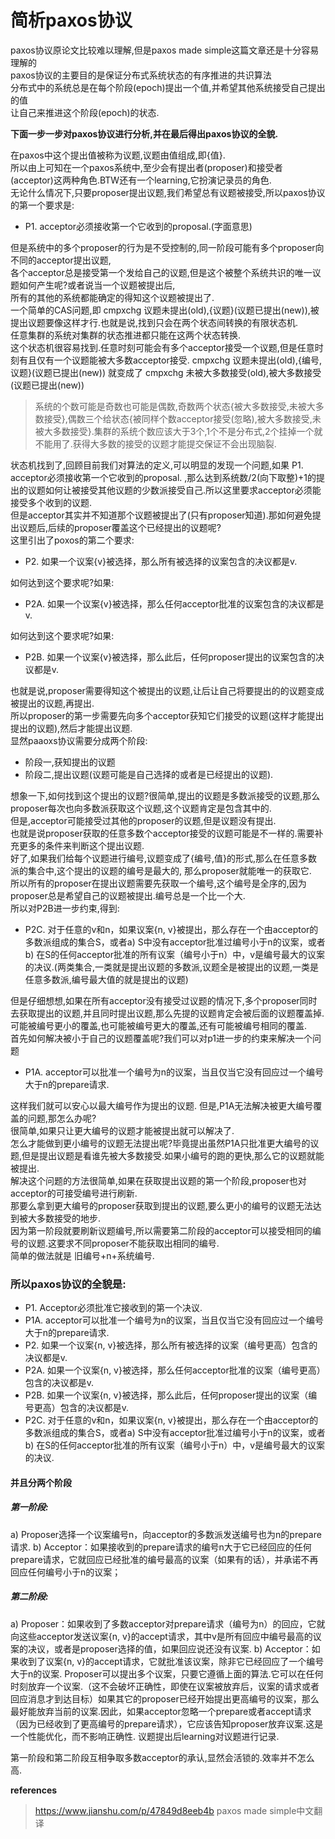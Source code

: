 # 简析paxos协议

paxos协议原论文比较难以理解,但是paxos made simple这篇文章还是十分容易理解的  
paxos协议的主要目的是保证分布式系统状态的有序推进的共识算法  
分布式中的系统总是在每个阶段(epoch)提出一个值,并希望其他系统接受自己提出的值  
让自己来推进这个阶段(epoch)的状态.  

**下面一步一步对paxos协议进行分析,并在最后得出paxos协议的全貌.**

在paxos中这个提出值被称为议题,议题由值组成,即{值}.  
所以由上可知在一个paxos系统中,至少会有提出者(proposer)和接受者(acceptor)这两种角色.BTW还有一个learning,它扮演记录员的角色.  
无论什么情况下,只要proposer提出议题,我们希望总有议题被接受,所以paxos协议的第一个要求是:  
+ P1. acceptor必须接收第一个它收到的proposal.(字面意思)  

但是系统中的多个proposer的行为是不受控制的,同一阶段可能有多个proposer向不同的acceptor提出议题,    
各个acceptor总是接受第一个发给自己的议题,但是这个被整个系统共识的唯一议题如何产生呢?或者说当一个议题被提出后,  
所有的其他的系统都能确定的得知这个议题被提出了.  
一个简单的CAS问题,即 cmpxchg 议题未提出(old),{议题}(议题已提出(new)),被提出议题要像这样才行.也就是说,找到只会在两个状态间转换的有限状态机.  
任意集群的系统对集群的状态推进都只能在这两个状态转换.  
这个状态机很容易找到.任意时刻可能会有多个acceptor接受一个议题,但是任意时刻有且仅有一个议题能被大多数acceptor接受.
cmpxchg 议题未提出(old),{编号,议题}(议题已提出(new)) 就变成了 cmpxchg 未被大多数接受(old),被大多数接受(议题已提出(new))  
>系统的个数可能是奇数也可能是偶数,奇数两个状态{被大多数接受,未被大多数接受},偶数三个给状态{被同样个数acceptor接受(忽略),被大多数接受,未被大多数接受}.集群的系统个数应该大于3个,1个不是分布式,2个挂掉一个就不能用了.获得大多数的接受的议题才能提交保证不会出现脑裂.  

状态机找到了,回顾目前我们对算法的定义,可以明显的发现一个问题,如果 P1. acceptor必须接收第一个它收到的proposal. ,那么达到系统数/2(向下取整)+1的提出的议题如何让被接受其他议题的少数派接受自己.所以这里要求acceptor必须能接受多个收到的议题.  
但是acceptor其实并不知道那个议题被提出了(只有proposer知道).那如何避免提出议题后,后续的proposer覆盖这个已经提出的议题呢?  
这里引出了poxos的第二个要求:  
+ P2. 如果一个议案{v}被选择，那么所有被选择的议案包含的决议都是v.

如何达到这个要求呢?如果:  
+ P2A. 如果一个议案{v}被选择，那么任何acceptor批准的议案包含的决议都是v.

如何达到这个要求呢?如果:  
+ P2B. 如果一个议案{v}被选择，那么此后，任何proposer提出的议案包含的决议都是v.

也就是说,proposer需要得知这个被提出的议题,让后让自己将要提出的的议题变成被提出的议题,再提出.  
所以proposer的第一步需要先向多个acceptor获知它们接受的议题(这样才能提出提出的议题),然后才能提出议题.  
显然paaoxs协议需要分成两个阶段:
+ 阶段一,获知提出的议题
+ 阶段二,提出议题(议题可能是自己选择的或者是已经提出的议题).    

想象一下,如何找到这个提出的议题?很简单,提出的议题是多数派接受的议题,那么proposer每次也向多数派获取这个议题,这个议题肯定是包含其中的.  
但是,acceptor可能接受过其他的proposer的议题,但是议题没有提出.  
也就是说proposer获取的任意多数个acceptor接受的议题可能是不一样的.需要补充更多的条件来判断这个提出议题.  
好了,如果我们给每个议题进行编号,议题变成了{编号,值}的形式,那么在任意多数派的集合中,这个提出的议题的编号是最大的, 那么proposer就能唯一的获取它.  
所以所有的proposer在提出议题需要先获取一个编号,这个编号是全序的,因为proposer总是希望自己的议题被提出.编号总是一个比一个大.  
所以对P2B进一步约束,得到:  
+ P2C. 对于任意的v和n，如果议案{n, v}被提出，那么存在一个由acceptor的多数派组成的集合S，或者a) S中没有acceptor批准过编号小于n的议案，或者b) 在S的任何acceptor批准的所有议案（编号小于n）中，v是编号最大的议案的决议.(两类集合,一类就是提出议题的多数派,议题全是被提出的议题,一类是任意多数派,编号最大值的就是提出的议题)  

但是仔细想想,如果在所有acceptor没有接受过议题的情况下,多个proposer同时去获取提出的议题,并且同时提出议题,那么先提的议题肯定会被后面的议题覆盖掉.可能被编号更小的覆盖,也可能被编号更大的覆盖,还有可能被编号相同的覆盖.  
首先如何解决被小于自己的议题覆盖呢?我们可以对p1进一步的约束来解决一个问题  
+ P1A. acceptor可以批准一个编号为n的议案，当且仅当它没有回应过一个编号大于n的prepare请求.  

这样我们就可以安心以最大编号作为提出的议题.
但是,P1A无法解决被更大编号覆盖的问题,那怎么办呢?  
很简单,如果只让更大编号的议题才能被提出就可以解决了.  
怎么才能做到更小编号的议题无法提出呢?毕竟提出虽然P1A只批准更大编号的议题,但是提出议题是看谁先被大多数接受.如果小编号的跑的更快,那么它的议题就能被提出.  
解决这个问题的方法很简单,如果在获取提出议题的第一个阶段,proposer也对acceptor的可接受编号进行刷新.  
那要么拿到更大编号的proposer获取到提出的议题,要么更小的编号的议题无法达到被大多数接受的地步.  
因为第一阶段就要刷新议题编号,所以需要第二阶段的acceptor可以接受相同的编号的议题.这要求不同proposer不能获取出相同的编号.  
简单的做法就是 旧编号+n+系统编号.  

### 所以paxos协议的全貌是:
+ P1. Acceptor必须批准它接收到的第一个决议.
+ P1A. acceptor可以批准一个编号为n的议案，当且仅当它没有回应过一个编号大于n的prepare请求.
+ P2. 如果一个议案{n, v}被选择，那么所有被选择的议案（编号更高）包含的决议都是v.
+ P2A. 如果一个议案{n, v}被选择，那么任何acceptor批准的议案（编号更高）包含的决议都是v.
+ P2B. 如果一个议案{n, v}被选择，那么此后，任何proposer提出的议案（编号更高）包含的决议都是v.
+ P2C. 对于任意的v和n，如果议案{n, v}被提出，那么存在一个由acceptor的多数派组成的集合S，或者a) S中没有acceptor批准过编号小于n的议案，或者b) 在S的任何acceptor批准的所有议案（编号小于n）中，v是编号最大的议案的决议.
#### 并且分两个阶段
##### 第一阶段:
a) Proposer选择一个议案编号n，向acceptor的多数派发送编号也为n的prepare请求.
b) Acceptor：如果接收到的prepare请求的编号n大于它已经回应的任何prepare请求，它就回应已经批准的编号最高的议案（如果有的话），并承诺不再回应任何编号小于n的议案；
##### 第二阶段:
a) Proposer：如果收到了多数acceptor对prepare请求（编号为n）的回应，它就向这些acceptor发送议案{n, v}的accept请求，其中v是所有回应中编号最高的议案的决议，或者是proposer选择的值，如果回应说还没有议案.
b) Acceptor：如果收到了议案{n, v}的accept请求，它就批准该议案，除非它已经回应了一个编号大于n的议案.
Proposer可以提出多个议案，只要它遵循上面的算法.它可以在任何时刻放弃一个议案.（这不会破坏正确性，即使在议案被放弃后，议案的请求或者回应消息才到达目标）如果其它的proposer已经开始提出更高编号的议案，那么最好能放弃当前的议案.因此，如果acceptor忽略一个prepare或者accept请求（因为已经收到了更高编号的prepare请求），它应该告知proposer放弃议案.这是一个性能优化，而不影响正确性.
议题提出后learning对议题进行记录.

第一阶段和第二阶段互相争取多数acceptor的承认,显然会活锁的.效率并不怎么高.

**references**
> https://www.jianshu.com/p/47849d8eeb4b paxos made simple中文翻译
